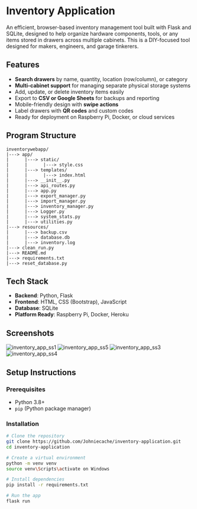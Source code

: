 # Inventory Application

An efficient, browser-based inventory management tool built with Flask and SQLite, designed to help organize hardware components, tools, or any items stored in drawers across multiple cabinets. This is a DIY-focused tool designed for makers, engineers, and garage tinkerers.

## Features

- **Search drawers** by name, quantity, location (row/column), or category
- **Multi-cabinet support** for managing separate physical storage systems
- Add, update, or delete inventory items easily
- Export to **CSV or Google Sheets** for backups and reporting
- Mobile-friendly design with **swipe actions**
- Label drawers with **QR codes** and custom codes
- Ready for deployment on Raspberry Pi, Docker, or cloud services

## Program Structure

```
inventorywebapp/
|---> app/
|      |---> static/
|      |      |---> style.css
|      |---> templates/
|      |      |---> index.html
|      |---> __init__.py
|      |---> api_routes.py
|      |---> app.py
|      |---> export_manager.py
|      |---> import_manager.py
|      |---> inventory_manager.py
|      |---> Logger.py
|      |---> system_stats.py
|      |---> utilities.py
|---> resources/
|      |---> backup.csv
|      |---> database.db
|      |---> inventory.log
|---> clean_run.py
|---> README.md
|---> requirements.txt
|---> reset_database.py
```

## Tech Stack

- **Backend**: Python, Flask
- **Frontend**: HTML, CSS (Bootstrap), JavaScript
- **Database**: SQLite
- **Platform Ready**: Raspberry Pi, Docker, Heroku

## Screenshots
![inventory_app_ss1](https://github.com/user-attachments/assets/781801f2-3968-4930-8527-aff73c715ae6)
![inventory_app_ss5](https://github.com/user-attachments/assets/a9a29fd1-53fb-4e4e-adc3-8750f935af12)
![inventory_app_ss3](https://github.com/user-attachments/assets/a083ff93-e715-4c37-a232-6aeffd692eea)
![inventory_app_ss4](https://github.com/user-attachments/assets/ebc37eb1-d121-4e5b-8e7e-dee0a4344778)



## Setup Instructions

### Prerequisites

- Python 3.8+
- `pip` (Python package manager)

### Installation

```bash
# Clone the repository
git clone https://github.com/Johniecache/inventory-application.git
cd inventory-application

# Create a virtual environment
python -m venv venv
source venv\Scripts\activate on Windows

# Install dependencies
pip install -r requirements.txt

# Run the app
flask run
